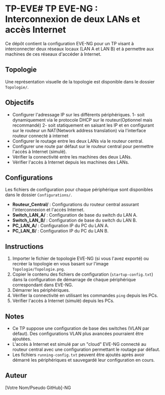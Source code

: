 # TP-EVE# TP EVE-NG : Interconnexion de deux LANs et accès Internet

Ce dépôt contient la configuration EVE-NG pour un TP visant à interconnecter deux réseaux locaux (LAN A et LAN B) et à permettre aux machines de ces réseaux d'accéder à Internet.

## Topologie

Une représentation visuelle de la topologie est disponible dans le dossier `Topologie/`.

## Objectifs

* Configurer l'adressage IP sur les différents périphériques.
    1- soit dynamiquement via le protocole DHCP sur le routeur(Optionnel mais recommandé)
    2- soit statiquement en saisant les IP et en configurant sur le routeur un NAT(Network address translation) via l'interface routeur connecté à internet
* Configurer le routage entre les deux LANs via le routeur central.
* Configurer une route par défaut sur le routeur central pour permettre l'accès à Internet (simulé).
* Vérifier la connectivité entre les machines des deux LANs.
* Vérifier l'accès à Internet depuis les machines des LANs.

## Configurations

Les fichiers de configuration pour chaque périphérique sont disponibles dans le dossier `Configurations/`.

* **Routeur_Central/** : Configurations du routeur central assurant l'interconnexion et l'accès Internet.
* **Switch_LAN_A/** : Configuration de base du switch du LAN A.
* **Switch_LAN_B/** : Configuration de base du switch du LAN B.
* **PC_LAN_A/** : Configuration IP du PC du LAN A.
* **PC_LAN_B/** : Configuration IP du PC du LAN B.

## Instructions

1. Importer le fichier de topologie EVE-NG (si vous l'avez exporté) ou recréer la topologie en vous basant sur l'image `Topologie/Topologie.png`.
2. Copier le contenu des fichiers de configuration (`startup-config.txt`) dans la configuration de démarrage de chaque périphérique correspondant dans EVE-NG.
3. Démarrer les périphériques.
4. Vérifier la connectivité en utilisant les commandes `ping` depuis les PCs.
5. Vérifier l'accès à Internet (simulé) depuis les PCs.

## Notes

* Ce TP suppose une configuration de base des switches (VLAN par défaut). Des configurations VLAN plus avancées pourraient être ajoutées.
* L'accès à Internet est simulé par un "cloud" EVE-NG connecté au routeur central avec une configuration permettant le routage par défaut.
* Les fichiers `running-config.txt` peuvent être ajoutés après avoir démarré les périphériques et sauvegardé leur configuration en cours.

## Auteur

[Votre Nom/Pseudo GitHub]-NG

